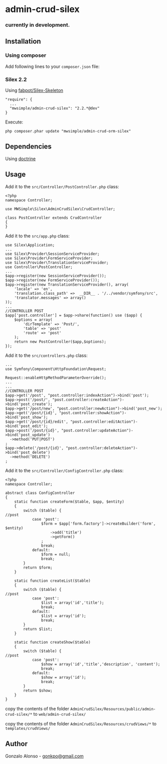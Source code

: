 # admin-crud-silex
### currently in development.

## Installation

### Using composer

Add following lines to your `composer.json` file:

### Silex 2.2
Using [fabpot/Silex-Skeleton](https://github.com/fabpot/Silex-Skeleton)

    "require": {
      ...
      "mwsimple/admin-crud-silex": "2.2.*@dev"
    }

Execute:

    php composer.phar update "mwsimple/admin-crud-orm-silex"

## Dependencies

Using [doctrine](http://silex.sensiolabs.org/doc/providers/doctrine.html)

## Usage

Add it to the `src/Controller/PostController.php` class:

	<?php
	namespace Controller;

	use MWSimple\Silex\AdminCrudSilex\CrudController;

	class PostController extends CrudController
	{
	}

Add it to the `src/app.php` class:

	use Silex\Application;
	...
	use Silex\Provider\SessionServiceProvider;
	use Silex\Provider\FormServiceProvider;
	use Silex\Provider\TranslationServiceProvider;
    use Controller\PostController;
    ...
    $app->register(new SessionServiceProvider());
    $app->register(new FormServiceProvider());
	$app->register(new TranslationServiceProvider(), array(
	    'locale' => 'en',
	    'translation.class_path' =>  __DIR__ . '/../vendor/symfony/src',
	    'translator.messages' => array()
	));
    ...
    //CONTROLLER POST
	$app['post.controller'] = $app->share(function() use ($app) {
	    $options = array(
        	'dirTemplate' => 'Post/',
        	'table' => 'post'
        	'route' => 'post'
	    );
	    return new PostController($app,$options);
	});

Add it to the `src/controllers.php` class:

	...
	use Symfony\Component\HttpFoundation\Request;

	Request::enableHttpMethodParameterOverride();
	...
	...
	//CONTROLLER POST
	$app->get('/post', "post.controller:indexAction")->bind('post');
	$app->post('/post/', "post.controller:createAction")->bind('post_create');
	$app->get('/post/new', "post.controller:newAction")->bind('post_new');
	$app->get('/post/{id}', "post.controller:showAction")->bind('post_show');
	$app->get('/post/{id}/edit', "post.controller:editAction")->bind('post_edit');
	$app->post('/post/{id}', "post.controller:updateAction")->bind('post_update')
	  ->method('PUT|POST')
	;
	$app->delete('/post/{id}', "post.controller:deleteAction")->bind('post_delete')
	  ->method('DELETE')
	;

Add it to the `src/Controller/ConfigController.php` class:

	<?php
	namespace Controller;

	abstract class ConfigController
	{
	    static function createForm($table, $app, $entity)
	    {
	        switch ($table) {
	//post
	            case 'post':
	                $form = $app['form.factory']->createBuilder('form', $entity)
	                    ->add('title')
	                    ->getForm()
	                ;
	                break;
	            default:
	                $form = null;
	                break;
	        }
	        return $form;
	    }

	    static function createList($table)
	    {
	        switch ($table) {
	//post
	            case 'post':
	                $list = array('id','title');
	                break;
	            default:
	                $list = array('id');
	                break;
	        }
	        return $list;
	    }

	    static function createShow($table)
	    {
	        switch ($table) {
	//post
	            case 'post':
	                $show = array('id','title','description', 'content');
	                break;
	            default:
	                $show = array('id');
	                break;
	        }
	        return $show;
	    }
	}

copy the contents of the folder `AdminCrudSilex/Resources/public/admin-crud-silex/*` to `web/admin-crud-silex/`

copy the contents of the folder `AdminCrudSilex/Resources/crudViews/*` to `templates/crudViews/`

## Author

Gonzalo Alonso - gonkpo@gmail.com
